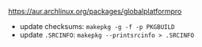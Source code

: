 <https://aur.archlinux.org/packages/globalplatformpro>

- update checksums: `makepkg -g -f -p PKGBUILD`
- update `.SRCINFO`: `makepkg --printsrcinfo > .SRCINFO`
